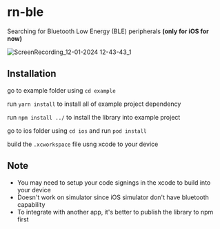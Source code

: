 # rn-ble

Searching for Bluetooth Low Energy (BLE) peripherals **(only for iOS for now)**

![ScreenRecording_12-01-2024 12-43-43_1](https://github.com/user-attachments/assets/74e68c90-f663-4517-9eb8-e6a5dcd595e8)


## Installation

go to example folder using `cd example`

run `yarn install` to install all of example project dependency

run `npm install ../` to install the library into example project

go to ios folder using `cd ios` and run `pod install`

build the `.xcworkspace` file usng xcode to your device

## Note

- You may need to setup your code signings in the xcode to build into your device
- Doesn't work on simulator since iOS simulator don't have bluetooth capability
- To integrate with another app, it's better to publish the library to npm first
